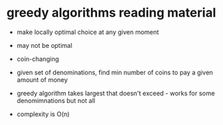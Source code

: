 # greedy algorithms reading material

- make locally optimal choice at any given moment
- may not be optimal 

- coin-changing 
- given set of denominations, find min number of coins to pay a given amount of money
- greedy algorithm takes largest that doesn't exceed - works for some denomimnations but not all
- complexity is O(n)